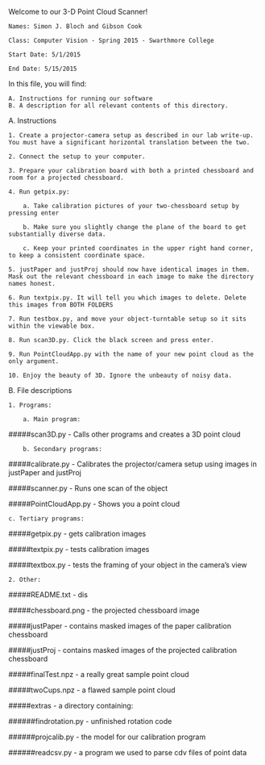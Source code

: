 Welcome to our 3-D Point Cloud Scanner! 

	Names: Simon J. Bloch and Gibson Cook

	Class: Computer Vision - Spring 2015 - Swarthmore College

	Start Date: 5/1/2015

	End Date: 5/15/2015

In this file, you will find:

    A. Instructions for running our software
	B. A description for all relevant contents of this directory.

A. Instructions

    1. Create a projector-camera setup as described in our lab write-up. You must have a significant horizontal translation between the two. 

    2. Connect the setup to your computer.

    3. Prepare your calibration board with both a printed chessboard and room for a projected chessboard. 

    4. Run getpix.py:

        a. Take calibration pictures of your two-chessboard setup by pressing enter

       	b. Make sure you slightly change the plane of the board to get substantially diverse data. 

	    c. Keep your printed coordinates in the upper right hand corner, to keep a consistent coordinate space.

    5. justPaper and justProj should now have identical images in them. Mask out the relevant chessboard in each image to make the directory names honest.

    6. Run textpix.py. It will tell you which images to delete. Delete this images from BOTH FOLDERS

    7. Run testbox.py, and move your object-turntable setup so it sits within the viewable box.

    8. Run scan3D.py. Click the black screen and press enter. 

    9. Run PointCloudApp.py with the name of your new point cloud as the only argument.

    10. Enjoy the beauty of 3D. Ignore the unbeauty of noisy data.

B. File descriptions

    1. Programs:

        a. Main program: 
	
#####scan3D.py - Calls other programs and creates a 3D point cloud

        b. Secondary programs:
	
#####calibrate.py - Calibrates the projector/camera setup using images in justPaper and justProj

#####scanner.py - Runs one scan of the object

#####PointCloudApp.py - Shows you a point cloud

	c. Tertiary programs:

#####getpix.py - gets calibration images

#####textpix.py - tests calibration images

#####textbox.py - tests the framing of your object in the camera’s view

    2. Other:

#####README.txt - dis
	
#####chessboard.png - the projected chessboard image
	
#####justPaper - contains masked images of the paper calibration chessboard

#####justProj - contains masked images of the projected calibration chessboard

#####finalTest.npz - a really great sample point cloud
		
#####twoCups.npz - a flawed sample point cloud

#####extras - a directory containing:

######findrotation.py - unfinished rotation code

######projcalib.py - the model for our calibration program
		
######readcsv.py - a program we used to parse cdv files of point data

		





